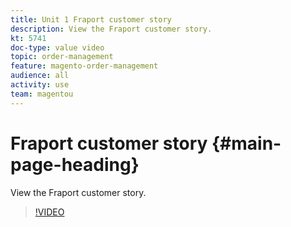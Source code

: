 ```yaml
---
title: Unit 1 Fraport customer story
description: View the Fraport customer story.
kt: 5741
doc-type: value video
topic: order-management
feature: magento-order-management
audience: all
activity: use
team: magentou
---
```


# Fraport customer story {#main-page-heading}

View the Fraport customer story.

>[!VIDEO](https://video.tv.adobe.com/v/35962?quality=12&learn=on)
